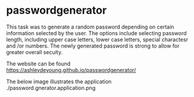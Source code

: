 # passwordgenerator

This task was to generate a random password depending on certain information selected by the user. The options include selecting password length, including upper case letters, lower case letters, special charactesr and /or numbers. The newly generated password is strong to allow for greater overall secuity. 


The website can be found https://ashleydeyoung.github.io/passwordgenerator/

The below image illustrates the application
 ./password.gnerator.application.png

 